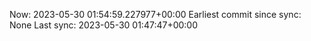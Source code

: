 Now: 2023-05-30 01:54:59.227977+00:00 Earliest commit since sync: None Last sync: 2023-05-30 01:47:47+00:00
